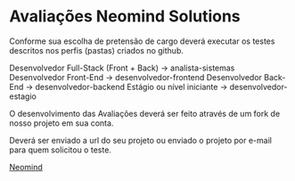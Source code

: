 # Avaliações Neomind Solutions

Conforme sua escolha de pretensão de cargo deverá executar os testes descritos nos perfis (pastas) criados no github.

Desenvolvedor Full-Stack (Front + Back) -> analista-sistemas
Desenvolvedor Front-End -> desenvolvedor-frontend
Desenvolvedor Back-End -> desenvolvedor-backend
Estágio ou nível iniciante -> desenvolvedor-estagio

O desenvolvimento das Avaliações deverá ser feito através de um fork de nosso projeto em sua conta.

Deverá ser enviado a url do seu projeto ou enviado o projeto por e-mail para quem solicitou o teste.

[Neomind](https://www.neomind.com.br/fusion/portal_neomind/)
